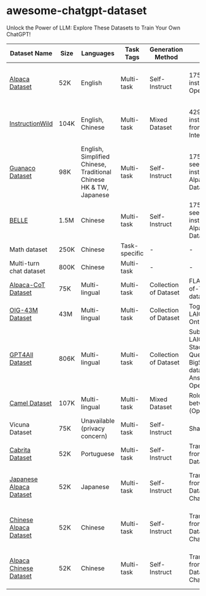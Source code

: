 # awesome-chatgpt-dataset

Unlock the Power of LLM: Explore These Datasets to Train Your Own ChatGPT!

| Dataset Name                                                                                                   | Size | Languages                                                          | Task Tags     | Generation Method     | Source                                                                                      | Cost  | License                            |   |
| -------------------------------------------------------------------------------------------------------------- | ---- | ------------------------------------------------------------------ | ------------- | --------------------- | ------------------------------------------------------------------------------------------- | ----- | ---------------------------------- | - |
| [Alpaca Dataset](https://github.com/openai/research/blob/main/examples/alpaca_data.zip)                        | 52K  | English                                                            | Multi-task    | Self-Instruct         | 175 seed instructions by OpenAI API                                                         | <$500 | CC By NC 4.0; OpenAI terms of use  |   |
| [InstructionWild](https://huggingface.co/datasets/instructionwild)                                             | 104K | English, Chinese                                                   | Multi-task    | Mixed Dataset         | 429 seed instructions from the Internet                                                     | $880  | Research only; OpenAI terms of use |   |
| [Guanaco Dataset](https://github.com/JosephusCheung/GuanacoDataset)                                            | 98K  | English, Simplified Chinese, Traditional Chinese HK & TW, Japanese | Multi-task    | Self-Instruct         | 175 translated seed instructions of Alpaca Dataset                                          | $6K   | GPL-3.0; OpenAI terms of use       |   |
| [BELLE](https://github.com/Chinese-Vicuna/Chinese-Vicuna)                                                      | 1.5M | Chinese                                                            | Multi-task    | Self-Instruct         | 175 translated seed instructions of Alpaca Dataset                                          | -     | Research only; OpenAI terms of use |   |
| Math dataset                                                                                                   | 250K | Chinese                                                            | Task-specific | -                     | -                                                                                           | -     | -                                  | - |
| Multi-turn chat dataset                                                                                        | 800K | Chinese                                                            | Multi-task    | -                     | -                                                                                           | -     | -                                  | - |
| [Alpaca-CoT Dataset](https://github.com/PhoebusSi/Alpaca-CoT)                                                  | 75K  | Multi-lingual                                                      | Multi-task    | Collection of Dataset | FLAN Chain-of-Thought dataset                                                               | -     | -                                  |   |
| [OIG-43M Dataset](https://github.com/bigscience/p3-recipes/tree/main/datasets/preprocess/oig-43m)              | 43M  | Multi-lingual                                                      | Multi-task    | Collection of Dataset | Together, LAION, and Ontocord.ai.                                                           | -     | -                                  |   |
| [GPT4All Dataset](https://github.com/nomic-ai/gpt4all)                                                         | 806K | Multi-lingual                                                      | Multi-task    | Collection of Dataset | Subset of LAION OIG, StackOverflow Question, BigSciense/p3 dataset. Answered by OpenAI API. | -     | -                                  |   |
| [Camel Dataset](https://github.com/Open-Catalyst-Project/ocp/blob/main/docs/source/tutorials/Camel_Dataset.md) | 107K | Multi-lingual                                                      | Multi-task    | Mixed Dataset         | Role-playing between AIs (Open AI API)                                                      | -     | -                                  |   |
| Vicuna Dataset                                                                                                 | 75K  | Unavailable (privacy concern)                                      | Multi-task    | Self-Instruct         | ShareGPT                                                                                    | -     | -                                  | - |
| [Cabrita Dataset](https://github.com/sravanikoppisetti/cabrita_dataset)                                        | 52K  | Portuguese                                                         | Multi-task    | Self-Instruct         | Translated from Alpaca Data                                                                 |       |                                    |   |
| [Japanese Alpaca Dataset](https://github.com/ChatGPT/ChatGPT-Japanese-Alpaca-Dataset) | 52K  | Japanese  | Multi-task | Self-Instruct     | Translated from Alpaca Data by ChatGPT API. | $45       | CC By NC 4.0; OpenAI terms of use |
| [Chinese Alpaca Dataset](https://github.com/ChatGPT/ChatGPT-Chinese-Alpaca-Dataset)   | 52K  | Chinese   | Multi-task | Self-Instruct     | Translated from Alpaca Data by ChatGPT API. | $30-$45   | CC By NC 4.0; OpenAI terms of use |
| [Alpaca Chinese Dataset](https://github.com/AlpacaData/Alpaca-Chinese-Dataset)        | 52K  | Chinese   | Multi-task | Self-Instruct     | Translated from Alpaca Data by ChatGPT API. | Volunteer | CC By NC 4.0; OpenAI terms of use |
